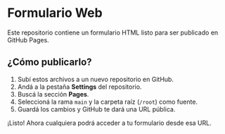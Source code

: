 # Formulario Web

Este repositorio contiene un formulario HTML listo para ser publicado en GitHub Pages.

## ¿Cómo publicarlo?

1. Subí estos archivos a un nuevo repositorio en GitHub.
2. Andá a la pestaña **Settings** del repositorio.
3. Buscá la sección **Pages**.
4. Seleccioná la rama `main` y la carpeta raíz (`/root`) como fuente.
5. Guardá los cambios y GitHub te dará una URL pública.

¡Listo! Ahora cualquiera podrá acceder a tu formulario desde esa URL.
